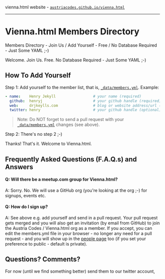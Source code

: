 
vienna.html website - [`austriacodes.github.io/vienna.html`](http://austriacodes.github.io/vienna.html)


---

# Vienna.html Members Directory


Members Directory - Join Us / Add Yourself - Free / No Database Required - Just Some YAML ;-)


Welcome. Join Us. Free. No Database Required - Just Some YAML ;-)


## How To Add Yourself

Step 1: Add yourself to the member list, that is, [`_data/members.yml`](_data/members.yml). Example:

``` yaml
- name:    Henry Jekyll                 # your name (required)
  github:  henryj                       # your github handle (required)
  web:     drjkeylls.com                # blog or website address/url (optional)
  twitter: henry                        # your github handle (optional)
```

> Note: Do NOT forget to send a pull request with your [`_data/members.yml`](_data/members.yml) changes (see above).

Step 2: There's no step 2 ;-)

Thanks! That's it. Welcome to Vienna.html.


## Frequently Asked Questions (F.A.Q.s) and Answers

#### Q: Will there be a meetup.com group for Vienna.html?

A: Sorry. No. We will use a GitHub org (you're looking at the org ;-) for signups, events etc.

#### Q: How do I sign up?

A: See above e.g. add yourself and send in a pull request. Your pull request gets merged and you will also get
an invitation (by email from GitHub) to join the Austria Codes / Vienna.html org as a member. If you accept, you can edit the
members.yml file in your browser - no longer any need for a pull request - and you will show up in the
[people page](https://github.com/orgs/austriacodes/people) too (if you set your preference
to public - default is private).



## Questions? Comments?

For now (until we find something better) send them to our twitter account,
